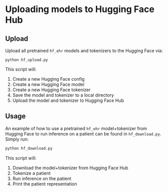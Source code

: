 # Uploading models to Hugging Face Hub

## Upload

Upload all pretrained `hf_ehr` models and tokenizers to the Hugging Face via:
```
python hf_upload.py
```

This script will:
1. Create a new Hugging Face config
2. Create a new Hugging Face model
3. Create a new Hugging Face tokenizer
4. Save the model and tokenizer to a local directory
5. Upload the model and tokenizer to Hugging Face Hub

## Usage

An example of how to use a pretrained `hf_ehr` model+tokenizer from Hugging Face to run inference on a patient can be found in `hf_download.py`. Simply run:

```bash
python hf_download.py
```

This script will:
1. Download the model+tokenizer from Hugging Face Hub
2. Tokenize a patient
3. Run inference on the patient
4. Print the patient representation

